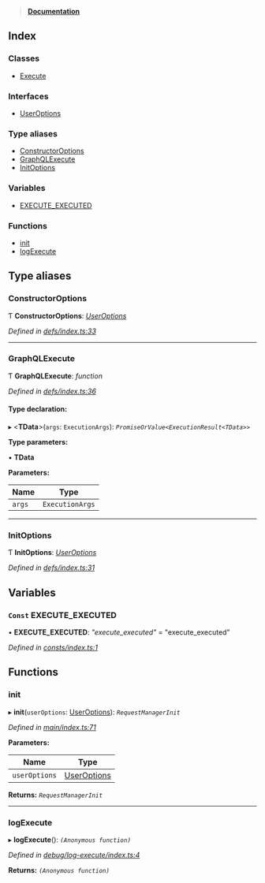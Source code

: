 > **[Documentation](README.md)**

## Index

### Classes

* [Execute](classes/execute.md)

### Interfaces

* [UserOptions](interfaces/useroptions.md)

### Type aliases

* [ConstructorOptions](README.md#constructoroptions)
* [GraphQLExecute](README.md#graphqlexecute)
* [InitOptions](README.md#initoptions)

### Variables

* [EXECUTE_EXECUTED](README.md#const-execute_executed)

### Functions

* [init](README.md#init)
* [logExecute](README.md#logexecute)

## Type aliases

###  ConstructorOptions

Ƭ **ConstructorOptions**: *[UserOptions](interfaces/useroptions.md)*

*Defined in [defs/index.ts:33](https://github.com/badbatch/graphql-box/blob/43ddea2/packages/execute/src/defs/index.ts#L33)*

___

###  GraphQLExecute

Ƭ **GraphQLExecute**: *function*

*Defined in [defs/index.ts:36](https://github.com/badbatch/graphql-box/blob/43ddea2/packages/execute/src/defs/index.ts#L36)*

#### Type declaration:

▸ <**TData**>(`args`: `ExecutionArgs`): *`PromiseOrValue<ExecutionResult<TData>>`*

**Type parameters:**

▪ **TData**

**Parameters:**

Name | Type |
------ | ------ |
`args` | `ExecutionArgs` |

___

###  InitOptions

Ƭ **InitOptions**: *[UserOptions](interfaces/useroptions.md)*

*Defined in [defs/index.ts:31](https://github.com/badbatch/graphql-box/blob/43ddea2/packages/execute/src/defs/index.ts#L31)*

## Variables

### `Const` EXECUTE_EXECUTED

• **EXECUTE_EXECUTED**: *"execute_executed"* = "execute_executed"

*Defined in [consts/index.ts:1](https://github.com/badbatch/graphql-box/blob/43ddea2/packages/execute/src/consts/index.ts#L1)*

## Functions

###  init

▸ **init**(`userOptions`: [UserOptions](interfaces/useroptions.md)): *`RequestManagerInit`*

*Defined in [main/index.ts:71](https://github.com/badbatch/graphql-box/blob/43ddea2/packages/execute/src/main/index.ts#L71)*

**Parameters:**

Name | Type |
------ | ------ |
`userOptions` | [UserOptions](interfaces/useroptions.md) |

**Returns:** *`RequestManagerInit`*

___

###  logExecute

▸ **logExecute**(): *`(Anonymous function)`*

*Defined in [debug/log-execute/index.ts:4](https://github.com/badbatch/graphql-box/blob/43ddea2/packages/execute/src/debug/log-execute/index.ts#L4)*

**Returns:** *`(Anonymous function)`*